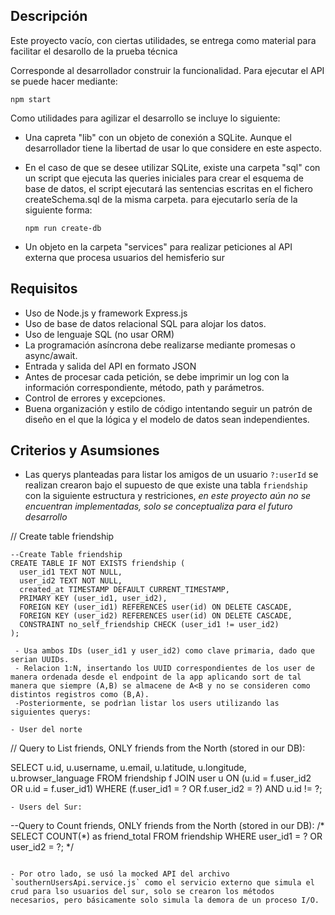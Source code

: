 
## Descripción

Este proyecto vacío, con ciertas utilidades, se entrega como material para facilitar el desarollo de la prueba técnica

Corresponde al desarrollador construir la funcionalidad. Para ejecutar el API se puede hacer mediante:
  ```
  npm start
  ```

Como utilidades para agilizar el desarrollo se incluye lo siguiente:

- Una capreta "lib" con un objeto de conexión a SQLite. Aunque el desarrollador tiene la libertad de usar lo que considere en este aspecto.

- En el caso de que se desee utilizar SQLite, existe una carpeta "sql" con un script que ejecuta las queries iniciales para crear el esquema de base de datos, el script ejecutará las sentencias escritas en el fichero createSchema.sql de la misma carpeta. para ejecutarlo sería de la siguiente forma:
  ```
  npm run create-db
  ```
- Un objeto en la carpeta "services" para realizar peticiones al API externa que procesa usuarios del hemisferio sur


## Requisitos

- Uso de Node.js y framework Express.js
- Uso de base de datos relacional SQL para alojar los datos.
- Uso de lenguaje SQL (no usar ORM)
- La programación asíncrona debe realizarse mediante promesas o async/await.
- Entrada y salida del API en formato JSON
- Antes de procesar cada petición, se debe imprimir un log con la información correspondiente, método, path y parámetros.
- Control de errores y excepciones.
- Buena organización y estilo de código intentando seguir un patrón de diseño en el que la lógica y el modelo de datos sean independientes.

## Criterios y Asumsiones
- Las querys planteadas para listar los amigos de un usuario `?:userId` se realizan crearon bajo el supuesto de que existe una tabla  `friendship` con la siguiente estructura y restriciones, _en este proyecto aún no se encuentran implementadas, solo se conceptualiza para el futuro desarrollo_

// Create table friendship
```
--Create Table friendship 
CREATE TABLE IF NOT EXISTS friendship (
  user_id1 TEXT NOT NULL,
  user_id2 TEXT NOT NULL,
  created_at TIMESTAMP DEFAULT CURRENT_TIMESTAMP,
  PRIMARY KEY (user_id1, user_id2),
  FOREIGN KEY (user_id1) REFERENCES user(id) ON DELETE CASCADE,
  FOREIGN KEY (user_id2) REFERENCES user(id) ON DELETE CASCADE,
  CONSTRAINT no_self_friendship CHECK (user_id1 != user_id2)
);

 - Usa ambos IDs (user_id1 y user_id2) como clave primaria, dado que serian UUIDs.
 - Relacion 1:N, insertando los UUID correspondientes de los user de manera ordenada desde el endpoint de la app aplicando sort de tal manera que siempre (A,B) se almacene de A<B y no se consideren como distintos registros como (B,A).
 -Posteriormente, se podrìan listar los users utilizando las siguientes querys:

- User del norte
```
// Query to List friends, ONLY friends from the North (stored in our DB):

SELECT u.id, u.username, u.email, u.latitude, u.longitude, u.browser_language
FROM friendship f
JOIN user u ON (u.id = f.user_id2 OR u.id = f.user_id1)
WHERE (f.user_id1 = ? OR f.user_id2 = ?) AND u.id != ?;
```
- Users del Sur:
```
--Query to Count friends, ONLY friends from the North (stored in our DB):
/* SELECT COUNT(*) as friend_total
FROM friendship
WHERE user_id1 = ? OR user_id2 = ?; */
```

- Por otro lado, se usó la mocked API del archivo `southernUsersApi.service.js` como el servicio externo que simula el crud para lso usuarios del sur, solo se crearon los métodos necesarios, pero básicamente solo simula la demora de un proceso I/O.